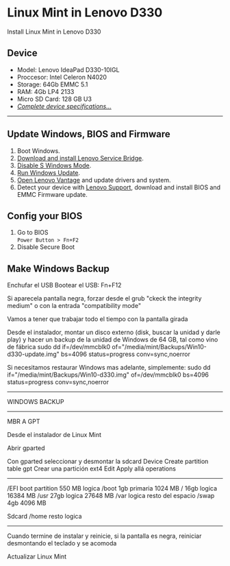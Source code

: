# Linux Mint in Lenovo D330
Install Linux Mint in Lenovo D330

## Device
* Model: Lenovo IdeaPad D330-10IGL
* Proccesor: Intel Celeron N4020
* Storage: 64Gb EMMC 5.1
* RAM: 4Gb LP4 2133
* Micro SD Card: 128 GB U3
* [*Complete device specifications...*](completedevicespecifications.md)

---

## Update Windows, BIOS and Firmware
1. Boot Windows.
2. [Download and install Lenovo Service Bridge](https://support.lenovo.com/solutions/ht104055).
3. [Disable S Windows Mode](https://support.microsoft.com/en-us/windows/switching-out-of-s-mode-in-windows-4f56d9be-99ec-6983-119f-031bfb28a307).
4. [Run Windows Update](https://support.microsoft.com/en-us/windows/update-windows-3c5ae7fc-9fb6-9af1-1984-b5e0412c556a#WindowsVersion=Windows_10).
5. [Open Lenovo Vantage](https://www.microsoft.com/p/lenovo-vantage/9wzdncrfj4mv?rtc=1&activetab=pivot:overviewtab) and update drivers and system.
7. Detect your device with [Lenovo Support](https://support.lenovo.com/solutions/ht104055), download and install BIOS and EMMC Firmware update.

## Config your BIOS
1. Go to BIOS <br>
`Power Button > Fn+F2`
2. Disable Secure Boot

## Make Windows Backup
Enchufar el USB
Bootear el USB: Fn+F12

Si aparecela pantalla negra, forzar desde el grub "ckeck the integrity medium" o con la entrada "compatibility mode"

Vamos a tener que trabajar todo el tiempo con la pantalla girada

Desde el instalador, montar un disco externo (disk, buscar la unidad y darle play) y hacer un backup de la unidad de Windows de 64 GB, tal como vino de fábrica
sudo dd if=/dev/mmcblk0 of="/media/mint/Backups/Win10-d330-update.img" bs=4096 status=progress conv=sync,noerror

Si necesitamos restaurar Windows mas adelante, simplemente:
sudo dd if="/media/mint/Backups/Win10-d330.img" of=/dev/mmcblk0 bs=4096 status=progress conv=sync,noerror

---

WINDOWS BACKUP




---

MBR A GPT

Desde el instalador de Linux Mint

Abrir gparted

Con gparted seleccionar y desmontar la sdcard
Device
Create partition table
gpt
Crear una partición ext4
Edit 
Apply allá operations

----

/EFI boot partition 550 MB logica
/boot 1gb primaria 1024 MB
/ 16gb logica 16384 MB
/usr 27gb logica 27648 MB
/var logica resto del espacio
/swap 4gb 4096 MB

Sdcard
/home resto logica

----

Cuando termine de instalar y reinicie, si la pantalla es negra, reiniciar desmontando el teclado y se acomoda

Actualizar Linux Mint


